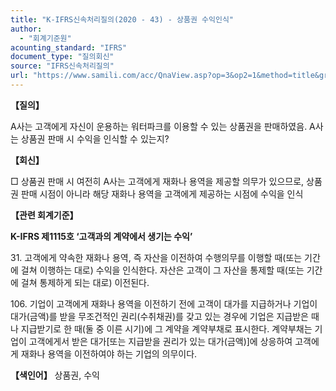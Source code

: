 ```yaml
---
title: "K-IFRS신속처리질의(2020 - 43) - 상품권 수익인식"
author:
  - "회계기준원"
acounting_standard: "IFRS"
document_type: "질의회신"
source: "IFRS신속처리질의"
url: "https://www.samili.com/acc/QnaView.asp?op=3&op2=1&method=title&group=2124-15;1&orgcode=3&searchword=&page=30&code=K%2DIFRS%EC%8B%A0%EC%86%8D%EC%B2%98%EB%A6%AC%EC%A7%88%EC%9D%98%2D43%3A202007"
---
```

**【질의】**

  

A사는 고객에게 자신이 운용하는 워터파크를 이용할 수 있는 상품권을 판매하였음. A사는 상품권 판매 시 수익을 인식할 수 있는지?

  
  

**【회신】**

  

□ 상품권 판매 시 여전히 A사는 고객에게 재화나 용역을 제공할 의무가 있으므로, 상품권 판매 시점이 아니라 해당 재화나 용역을 고객에게 제공하는 시점에 수익을 인식

  
  

**【관련 회계기준】**

  

**K-IFRS 제1115호 ‘고객과의 계약에서 생기는 수익’**

  

31\. 고객에게 약속한 재화나 용역, 즉 자산을 이전하여 수행의무를 이행할 때(또는 기간에 걸쳐 이행하는 대로) 수익을 인식한다. 자산은 고객이 그 자산을 통제할 때(또는 기간에 걸쳐 통제하게 되는 대로) 이전된다.

  

106\. 기업이 고객에게 재화나 용역을 이전하기 전에 고객이 대가를 지급하거나 기업이 대가(금액)를 받을 무조건적인 권리(수취채권)를 갖고 있는 경우에 기업은 지급받은 때나 지급받기로 한 때(둘 중 이른 시기)에 그 계약을 계약부채로 표시한다. 계약부채는 기업이 고객에게서 받은 대가\[또는 지급받을 권리가 있는 대가(금액)\]에 상응하여 고객에게 재화나 용역을 이전하여야 하는 기업의 의무이다.

  
  

**【색인어】** 상품권, 수익
